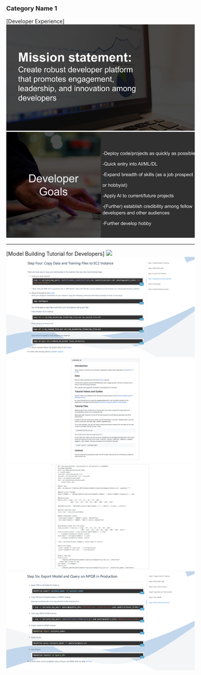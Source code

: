 ### Category Name 1 

[Developer Experience]
<img src="images/DMDeveloper_MissionStatement.jpg?raw=true"/>
<img src="images/DMDeveloper_DeveloperGoals.jpg?raw=true"/>

---
[Model Building Tutorial for Developers]
<img src="images/Build_Dataset.jpg?raw=true"/>
<img src="images/DataFiles_Ec2.png?raw=true"/>
<img src="images/Readme_Reg_Drive.png?raw=true"/>
<img src="images/NML_Reg_Sample.png?raw=true"/>
<img src="images/ModelExport_Query.png?raw=true"/>
